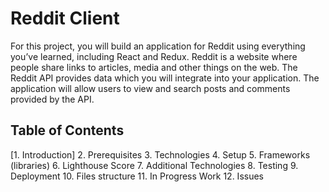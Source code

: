 # Reddit Client

For this project, you will build an application for Reddit using everything you’ve learned, including React and Redux. Reddit is a website where people share links to articles, media and other things on the web. The Reddit API provides data which you will integrate into your application. The application will allow users to view and search posts and comments provided by the API.

## Table of Contents
[1. Introduction]
2. Prerequisites
3. Technologies
4. Setup
5. Frameworks (libraries)
6. Lighthouse Score
7. Additional Technologies
8. Testing
9. Deployment
10. Files structure
11. In Progress Work
12. Issues
